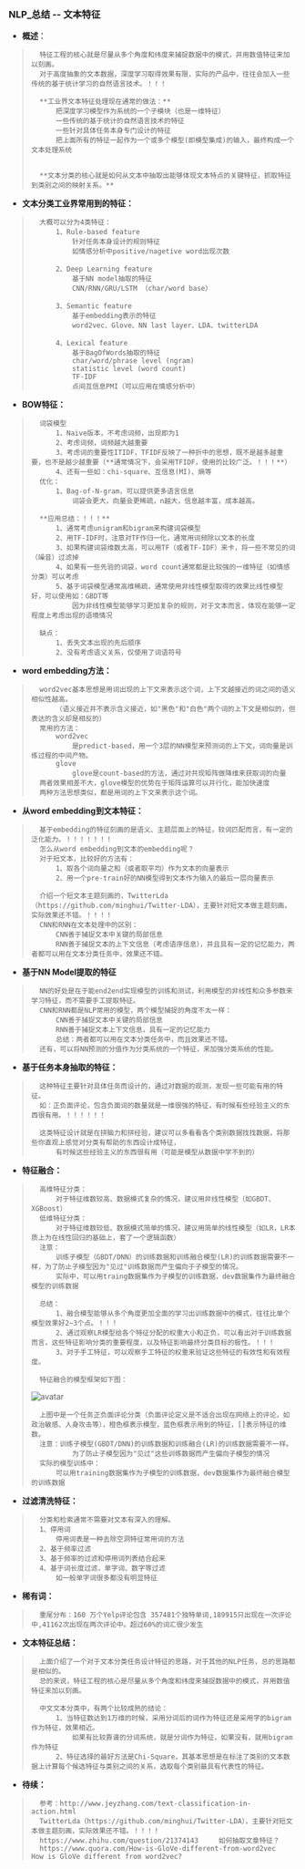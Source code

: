 ### NLP_总结 -- 文本特征
- **概述**：
>       特征工程的核心就是尽量从多个角度和纬度来捕捉数据中的模式，并用数值特征来加以刻画。
>       对于高度抽象的文本数据，深度学习取得效果有限，实际的产品中，往往会加入一些传统的基于统计学习的自然语言技术。！！！
>
>       **工业界文本特征处理现在通常的做法：**
>           把深度学习模型作为系统的一个子模块（也是一维特征）
>           一些传统的基于统计的自然语言技术的特征
>           一些针对具体任务本身专门设计的特征
>           把上面所有的特征一起作为一个或多个模型(即模型集成)的输入，最终构成一个文本处理系统
>
>
>       **文本分类的核心就是如何从文本中抽取出能够体现文本特点的关键特征，抓取特征到类别之间的映射关系。**
>
>
>

- **文本分类工业界常用到的特征：**
>       大概可以分为4类特征：
>           1、Rule-based feature
>               针对任务本身设计的规则特征
>               如情感分析中positive/nagetive word出现次数
>
>           2、Deep Learning feature
>               基于NN model抽取的特征
>               CNN/RNN/GRU/LSTM （char/word base）
>
>           3、Semantic feature
>               基于embedding表示的特征
>               word2vec、Glove、NN last layer、LDA、twitterLDA
>
>           4、Lexical feature
>               基于BagOfWords抽取的特征
>               char/word/phrase level (ngram)
>               statistic level (word count)
>               TF-IDF
>               点间互信息PMI（可以应用在情感分析中）
>
>
>
>
>
>
>
>
>
>

- **BOW特征：**
>       词袋模型
>           1、Naive版本，不考虑词频，出现即为1
>           2、考虑词频，词频越大越重要
>           3、考虑词的重要性ITIDF，TFIDF反映了一种折中的思想，既不是越多越重要，也不是越少越重要（**通常情况下，会采用TFIDF，使用的比较广泛。！！！**）
>           4、还有一些如：chi-square、互信息(MI)、熵等
>       优化：
>           1、Bag-of-N-gram，可以提供更多语言信息
>               词袋会更大，向量会更稀疏，n越大，信息越丰富，成本越高。
>
>       **应用总结：！！！**
>           1、通常考虑unigram和bigram来构建词袋模型
>           2、用TF-IDF时，注意对TF作归一化，通常用词频除以文本的长度
>           3、如果构建词袋维数太高，可以用TF（或者TF-IDF）来卡，将一些不常见的词（噪音）过滤掉
>           4、如果有一些先验的词袋，word count通常都是比较强的一维特征（如情感分类）可以考虑
>           5、基于词袋模型通常高维稀疏，通常使用非线性模型取得的效果比线性模型好，可以使用如：GBDT等
>               因为非线性模型能够学习更加复杂的规则，对于文本而言，体现在能够一定程度上考虑出现的语境情况
>
>       缺点：
>           1、丢失文本出现的先后顺序
>           2、没有考虑语义关系，仅使用了词语符号
>

- **word embedding方法：**
>       word2vec基本思想是用词出现的上下文来表示这个词，上下文越接近的词之间的语义相似性越高。
>           （语义接近并不表示含义接近，如"黑色"和"白色"两个词的上下文是相似的，但表达的含义却是相反的）
>       常用的方法：
>           word2vec
>               是predict-based，用一个3层的NN模型来预测词的上下文，词向量是训练过程的中间产物。
>           glove
>               glove是count-based的方法，通过对共现矩阵做降维来获取词的向量
>       两者效果相差不大，glove模型的优势在于矩阵运算可以并行化，能加快速度
>       两种方法思想类似，都是用词的上下文来表示这个词。
>

- **从word embedding到文本特征：**
>       基于embedding的特征刻画的是语义、主题层面上的特征，较词匹配而言，有一定的泛化能力。！！！！！！！
>       怎么从word embedding到文本的embedding呢？
>       对于短文本，比较好的方法有：
>           1、取各个词向量之和（或者取平均）作为文本的向量表示
>           2、用一个pre-train好的NN模型得到文本作为输入的最后一层向量表示
>
>       介绍一个短文本主题刻画的，TwitterLda（https://github.com/minghui/Twitter-LDA），主要针对短文本做主题刻画，实际效果还不错。！！！！
>       CNN和RNN在文本处理中的区别：
>           CNN善于捕捉文本中关键的局部信息
>           RNN善于捕捉文本的上下文信息（考虑语序信息），并且具有一定的记忆能力，两者都可以用在文本分类任务中，效果还不错。
>

- **基于NN Model提取的特征**
>       NN的好处是在于能end2end实现模型的训练和测试，利用模型的非线性和众多参数来学习特征，而不需要手工提取特征。
>       CNN和RNN都是NLP常用的模型，两个模型捕捉的角度不太一样：
>           CNN善于捕捉文本中关键的局部信息
>           RNN善于捕捉文本上下文信息，具有一定的记忆能力
>           总结：两者都可以用在文本分类任务中，而且效果还不错。
>       还有，可以将NN预测的分值作为分类系统的一个特征，来加强分类系统的性能。
>
>

- **基于任务本身抽取的特征：**
>       这种特征主要针对具体任务而设计的，通过对数据的观测，发现一些可能有用的特征。
>       如：正负面评论，包含负面词的数量就是一维很强的特征，有时候有些经验主义的东西很有用。！！！！！！
>
>       这类特征设计就是在拼脑力和拼经验，建议可以多看看各个类别数据找找数据，将那些你直观上感觉对分类有帮助的东西设计成特征，
>           有时候这些经验主义的东西很有用（可能是模型从数据中学不到的）
>

- **特征融合：**
>       高维特征分类：
>           对于特征维数较高、数据模式复杂的情况，建议用非线性模型（如GBDT、XGBoost）
>       低维特征分类：
>           对于特征维数较低、数据模式简单的情况，建议用简单的线性模型（如LR，LR本质上为在线性回归的基础上，套了一个逻辑函数）
>       注意：
>           训练子模型（GBDT/DNN）的训练数据和训练融合模型(LR)的训练数据需要不一样，为了防止子模型因为"见过"训练数据而产生偏向于子模型的情况。
>           实际中，可以用traing数据集作为子模型的训练数据，dev数据集作为最终融合模型的训练数据
>
>       总结：
>           1、融合模型能够从多个角度更加全面的学习出训练数据中的模式，往往比单个模型效果好2~3个点。！！！
>           2、通过观察LR模型给各个特征分配的权重大小和正负，可以看出对于训练数据而言，这些特征影响分类的重要程度，以及特征影响最终分类目标的极性。！！！
>           3、对于手工特征，可以观察手工特征的权重来验证这些特征的有效性和有效程度。
>
>       特征融合的模型框架如下图：
> ![avatar](https://github.com/nwaiting/wolf-ai/blob/master/wolf_others/pic/text_classification.png)
>
>       上图中是一个任务正负面评论分类（负面评论定义是不适合出现在网络上的评论，如政治敏感、人身攻击等），橙色框表示模型，蓝色框表示用到的特征，[]表示特征的维数。
>       注意：训练子模型(GBDT/DNN)的训练数据和训练融合(LR)的训练数据需要不一样。
>               为了防止子模型因为"见过"这些训练数据而产生偏向子模型的情况
>       实际的模型训练中：
>           可以用training数据集作为子模型的训练数据，dev数据集作为最终融合模型的训练数据
>
>

- **过滤清洗特征：**
>       分类和检索通常不需要对文本有深入的理解。
>       1、停用词
>           停用词表是一种去除空洞特征常用词的方法
>       2、基于频率过滤
>       3、基于频率的过滤和停用词列表结合起来
>       4、基于词长度过滤，单字词、数字等过滤
>           如一般单字词很多都没有明显特征
>

- **稀有词：**
>       重尾分布：160 万个Yelp评论包含 357481个独特单词,189915只出现在一次评论中,41162次出现在两次评论中。超过60%的词汇很少发生
>
>

- **文本特征总结：**
>       上面介绍了一个对于文本分类任务设计特征的思路，对于其他的NLP任务，总的思路都是相似的。
>       总的来说，特征工程的核心是尽量从多个角度和纬度来捕捉数据中的模式，并用数值特征来加以刻画。
>
>       中文文本分类中，有两个比较成熟的结论：
>           1、当特征数达到1万维的时候，采用分词后的词作为特征还是采用字的bigram作为特征，效果相近。
>               如果有比较靠谱的分词系统，就是分词作为特征，如果没有，就用bigram作为特征
>           2、特征选择的最好方法是Chi-Square，其基本思想是在标注了类别的文本数据上计算每个候选特征与类别之间的关系，选取每个类别最具有代表性的特征。
>

- **待续：**
>       参考：http://www.jeyzhang.com/text-classification-in-action.html
>       TwitterLda（https://github.com/minghui/Twitter-LDA），主要针对短文本做主题刻画，实际效果还不错。！！！！
>       https://www.zhihu.com/question/21374143     如何抽取文章特征？
>       https://www.quora.com/How-is-GloVe-different-from-word2vec  How is GloVe different from word2vec?
>
>
>
>
>
>
>
>
>
>
>
